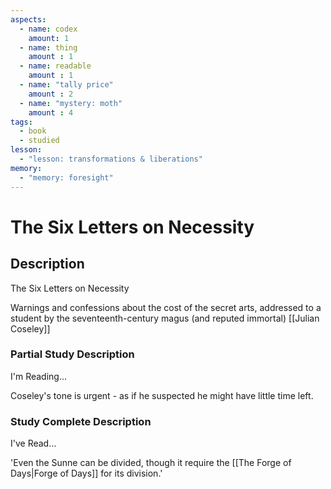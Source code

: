 ```yaml
---
aspects: 
  - name: codex
    amount: 1
  - name: thing
    amount : 1
  - name: readable
    amount : 1
  - name: "tally price"
    amount : 2
  - name: "mystery: moth"
    amount : 4
tags:
  - book
  - studied
lesson:
  - "lesson: transformations & liberations"
memory:
  - "memory: foresight"
---
```


# The Six Letters on Necessity

## Description
The Six Letters on Necessity

Warnings and confessions about the cost of the secret arts, addressed to a student by the seventeenth-century magus (and reputed immortal) [[Julian Coseley]]
### Partial Study Description
I'm Reading...

Coseley's tone is urgent - as if he suspected he might have little time left.
### Study Complete Description
I've Read...

'Even the Sunne can be divided, though it require the [[The Forge of Days|Forge of Days]] for its division.'